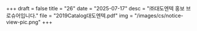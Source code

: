+++
draft = false
title = "26"
date = "2025-07-17"
desc = "㈜대도엔텍 홍보 브로슈어입니다."
file = "2019Catalog대도엔텍.pdf"
img = "/images/cs/notice-view-pic.png"
+++
